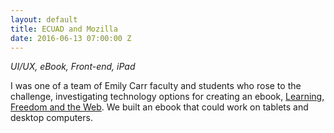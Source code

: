 ```yaml
---
layout: default
title: ECUAD and Mozilla
date: 2016-06-13 07:00:00 Z
---
```


*UI/UX, eBook, Front-end, iPad*

I was one of a team of Emily Carr faculty and students who rose to the challenge, investigating technology options for creating an ebook, [Learning, Freedom and the Web](http://learningfreedomandtheweb.org/). We built an ebook that could work on tablets and desktop computers.